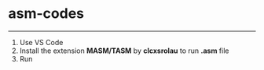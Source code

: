# asm-codes
---
1. Use VS Code
2. Install the extension **MASM/TASM** by **clcxsrolau** to run **.asm** file
3. Run
